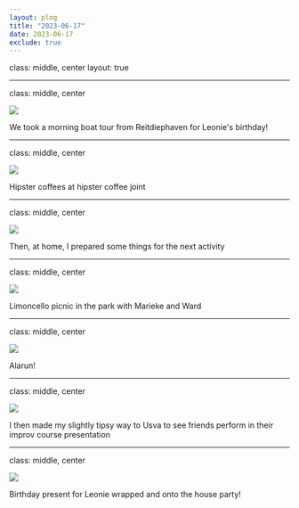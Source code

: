 ```yaml
---
layout: plog
title: "2023-06-17"
date: 2023-06-17
exclude: true
---
```


class: middle, center
layout: true

---

class: middle, center

<img class="plog-picture" src="{{ site.baseurl }}/img/plog/2023-06-17/01.jpg" />

We took a morning boat tour from Reitdiephaven for Leonie's birthday!

---

class: middle, center

<img class="plog-picture" src="{{ site.baseurl }}/img/plog/2023-06-17/02.jpg" />

Hipster coffees at hipster coffee joint

---

class: middle, center

<img class="plog-picture" src="{{ site.baseurl }}/img/plog/2023-06-17/03.jpg" />

Then, at home, I prepared some things for the next activity

---

class: middle, center

<img class="plog-picture" src="{{ site.baseurl }}/img/plog/2023-06-17/04.jpg" />

Limoncello picnic in the park with Marieke and Ward

---

class: middle, center

<img class="plog-picture" src="{{ site.baseurl }}/img/plog/2023-06-17/05.jpg" />

Alarun!

---

class: middle, center

<img class="plog-picture" src="{{ site.baseurl }}/img/plog/2023-06-17/06.jpg" />

I then made my slightly tipsy way to Usva to see friends perform in their improv course presentation

---

class: middle, center

<img class="plog-picture" src="{{ site.baseurl }}/img/plog/2023-06-17/07.jpg" />

Birthday present for Leonie wrapped and onto the house party!

